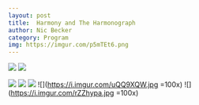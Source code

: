 ```yaml
---
layout: post
title:  Harmony and The Harmonograph
author: Nic Becker
category: Program
img: https://imgur.com/p5mTEt6.png
---
```



![](https://i.imgur.com/FFVAFh1.gif)
![](https://imgur.com/2vDyYEY.png)
<!-- ![](https://imgur.com/UemTvRU.png) boring -->
![](https://imgur.com/4IB9Omv.png)
![](https://imgur.com/skcpxJh.png)
![](https://imgur.com/p5mTEt6.png)
![](https://i.imgur.com/uQQ9XQW.jpg =100x) ![](https://i.imgur.com/rZZhypa.jpg =100x)
